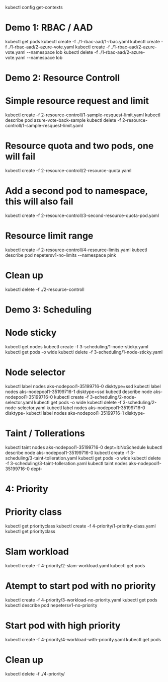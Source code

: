 kubectl config get-contexts

# Demo 1: RBAC / AAD
kubectl get pods
kubectl create -f ./1-rbac-aad/1-rbac.yaml
kubectl create -f ./1-rbac-aad/2-azure-vote.yaml
kubectl create -f ./1-rbac-aad/2-azure-vote.yaml --namespace lob
kubectl delete -f ./1-rbac-aad/2-azure-vote.yaml --namespace lob

# Demo 2: Resource Controll
# Simple resource request and limit
kubectl create -f 2-resource-controll/1-sample-resquest-limit.yaml
kubectl describe pod azure-vote-back-sample
kubectl delete -f 2-resource-controll/1-sample-resquest-limit.yaml

# Resource quota and two pods, one will fail
kubectl create -f 2-resource-controll/2-resource-quota.yaml

# Add a second pod to namespace, this will also fail
kubectl create -f 2-resource-controll/3-second-resource-quota-pod.yaml

# Resource limit range
kubectl create -f 2-resource-controll/4-resource-limits.yaml
kubectl describe pod nepetersv1-no-limits --namespace pink

# Clean up
kubectl delete -f ./2-resource-controll

# Demo 3: Scheduling
# Node sticky
kubectl get nodes
kubectl create -f 3-scheduling/1-node-sticky.yaml
kubectl get pods -o wide
kubectl delete -f 3-scheduling/1-node-sticky.yaml

# Node selector
kubectl label nodes aks-nodepool1-35199716-0 disktype=ssd
kubectl label nodes aks-nodepool1-35199716-1 disktype=ssd
kubectl describe node aks-nodepool1-35199716-0
kubectl create -f 3-scheduling/2-node-selector.yaml
kubectl get pods -o wide
kubectl delete -f 3-scheduling/2-node-selector.yaml
kubectl label nodes aks-nodepool1-35199716-0 disktype-
kubectl label nodes aks-nodepool1-35199716-1 disktype-

# Taint / Tollerations
kubectl taint nodes aks-nodepool1-35199716-0 dept=it:NoSchedule
kubectl describe node aks-nodepool1-35199716-0
kubectl create -f 3-scheduling/3-taint-tolleration.yaml
kubectl get pods -o wide
kubectl delete -f 3-scheduling/3-taint-tolleration.yaml
kubectl taint nodes aks-nodepool1-35199716-0 dept-

# 4: Priority
# Priority class
kubectl get priorityclass
kubectl create -f 4-priority/1-priority-class.yaml
kubectl get priorityclass

# Slam workload
kubectl create -f 4-priority/2-slam-workload.yaml
kubectl get pods

# Atempt to start pod with no priority
kubectl create -f 4-priority/3-workload-no-priority.yaml
kubectl get pods
kubectl describe pod nepetersv1-no-priority

# Start pod with high priority
kubectl create -f 4-priority/4-workload-with-priority.yaml
kubectl get pods

# Clean up
kubectl delete -f ./4-priority/